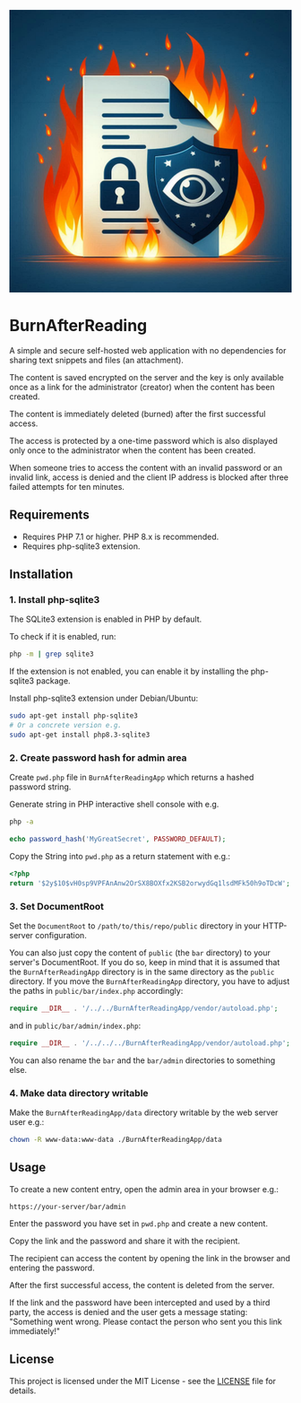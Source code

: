 ![logo BurnAfterReading](docs/img/logo-bar.jpg)

# BurnAfterReading

A simple and secure self-hosted web application with no dependencies for sharing text snippets and files (an attachment). 

The content is saved encrypted on the server and the key is only available once as a link for the administrator (creator) when the content has been created. 

The content is immediately deleted (burned) after the first successful access. 

The access is protected by a one-time password which is also displayed only once to the administrator when the content has been created.

When someone tries to access the content with an invalid password or an invalid link, access is denied and the client IP address is blocked after three failed attempts for ten minutes.

## Requirements

- Requires PHP 7.1 or higher. PHP 8.x is recommended.
- Requires php-sqlite3 extension.

## Installation

### 1. Install php-sqlite3

The SQLite3 extension is enabled in PHP by default.

To check if it is enabled, run:

```bash
php -m | grep sqlite3
```
If the extension is not enabled, you can enable it by installing the php-sqlite3 package.

Install php-sqlite3 extension under Debian/Ubuntu:

```bash
sudo apt-get install php-sqlite3
# Or a concrete version e.g.
sudo apt-get install php8.3-sqlite3
```

### 2. Create password hash for admin area

Create ```pwd.php``` file in ```BurnAfterReadingApp``` which returns a hashed password string.

Generate string in PHP interactive shell console with e.g.

```bash
php -a
```

```php
echo password_hash('MyGreatSecret', PASSWORD_DEFAULT);
```

Copy the String into ```pwd.php``` as a return statement with e.g.:

```php
<?php
return '$2y$10$vH0sp9VPFAnAnw2OrSX8BOXfx2KSB2orwydGq1lsdMFk50h9oTDcW';
```

### 3. Set DocumentRoot

Set the `DocumentRoot` to ```/path/to/this/repo/public``` directory in your HTTP-server configuration.

You can also just copy the content of ```public``` (the ```bar``` directory) to your server's DocumentRoot.
If you do so, keep in mind that it is assumed that the ```BurnAfterReadingApp``` directory is in the same directory as the ```public``` directory.
If you move the ```BurnAfterReadingApp``` directory, you have to adjust the paths in ```public/bar/index.php``` accordingly:

```php
require __DIR__ . '/../../BurnAfterReadingApp/vendor/autoload.php';
```

and in ```public/bar/admin/index.php```:

```php
require __DIR__ . '/../../../BurnAfterReadingApp/vendor/autoload.php';
```

You can also rename the ```bar``` and the ```bar/admin``` directories to something else.

### 4. Make data directory writable

Make the ```BurnAfterReadingApp/data``` directory writable by the web server user e.g.:

```bash
chown -R www-data:www-data ./BurnAfterReadingApp/data
```

## Usage

To create a new content entry, open the admin area in your browser e.g.:

```http
https://your-server/bar/admin
```

Enter the password you have set in ```pwd.php``` and create a new content.

Copy the link and the password and share it with the recipient.

The recipient can access the content by opening the link in the browser and entering the password.

After the first successful access, the content is deleted from the server.

If the link and the password have been intercepted and used by a third party, the access is denied and the user gets a message stating: "Something went wrong. Please contact the person who sent you this link immediately!"

## License

This project is licensed under the MIT License - see the [LICENSE](LICENSE) file for details.